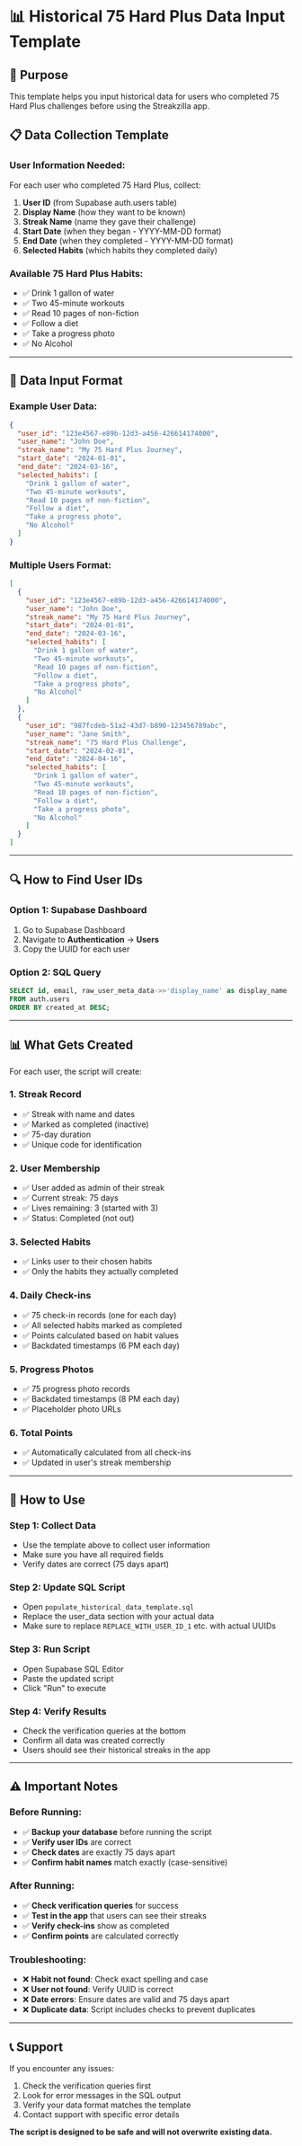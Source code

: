 # 📊 Historical 75 Hard Plus Data Input Template

## 🎯 Purpose
This template helps you input historical data for users who completed 75 Hard Plus challenges before using the Streakzilla app.

## 📋 Data Collection Template

### **User Information Needed:**
For each user who completed 75 Hard Plus, collect:

1. **User ID** (from Supabase auth.users table)
2. **Display Name** (how they want to be known)
3. **Streak Name** (name they gave their challenge)
4. **Start Date** (when they began - YYYY-MM-DD format)
5. **End Date** (when they completed - YYYY-MM-DD format)
6. **Selected Habits** (which habits they completed daily)

### **Available 75 Hard Plus Habits:**
- ✅ Drink 1 gallon of water
- ✅ Two 45-minute workouts
- ✅ Read 10 pages of non-fiction
- ✅ Follow a diet
- ✅ Take a progress photo
- ✅ No Alcohol

---

## 📝 Data Input Format

### **Example User Data:**
```json
{
  "user_id": "123e4567-e89b-12d3-a456-426614174000",
  "user_name": "John Doe",
  "streak_name": "My 75 Hard Plus Journey",
  "start_date": "2024-01-01",
  "end_date": "2024-03-16",
  "selected_habits": [
    "Drink 1 gallon of water",
    "Two 45-minute workouts",
    "Read 10 pages of non-fiction",
    "Follow a diet",
    "Take a progress photo",
    "No Alcohol"
  ]
}
```

### **Multiple Users Format:**
```json
[
  {
    "user_id": "123e4567-e89b-12d3-a456-426614174000",
    "user_name": "John Doe",
    "streak_name": "My 75 Hard Plus Journey",
    "start_date": "2024-01-01",
    "end_date": "2024-03-16",
    "selected_habits": [
      "Drink 1 gallon of water",
      "Two 45-minute workouts",
      "Read 10 pages of non-fiction",
      "Follow a diet",
      "Take a progress photo",
      "No Alcohol"
    ]
  },
  {
    "user_id": "987fcdeb-51a2-43d7-b890-123456789abc",
    "user_name": "Jane Smith",
    "streak_name": "75 Hard Plus Challenge",
    "start_date": "2024-02-01",
    "end_date": "2024-04-16",
    "selected_habits": [
      "Drink 1 gallon of water",
      "Two 45-minute workouts",
      "Read 10 pages of non-fiction",
      "Follow a diet",
      "Take a progress photo",
      "No Alcohol"
    ]
  }
]
```

---

## 🔍 How to Find User IDs

### **Option 1: Supabase Dashboard**
1. Go to Supabase Dashboard
2. Navigate to **Authentication** → **Users**
3. Copy the UUID for each user

### **Option 2: SQL Query**
```sql
SELECT id, email, raw_user_meta_data->>'display_name' as display_name
FROM auth.users
ORDER BY created_at DESC;
```

---

## 📊 What Gets Created

For each user, the script will create:

### **1. Streak Record**
- ✅ Streak with name and dates
- ✅ Marked as completed (inactive)
- ✅ 75-day duration
- ✅ Unique code for identification

### **2. User Membership**
- ✅ User added as admin of their streak
- ✅ Current streak: 75 days
- ✅ Lives remaining: 3 (started with 3)
- ✅ Status: Completed (not out)

### **3. Selected Habits**
- ✅ Links user to their chosen habits
- ✅ Only the habits they actually completed

### **4. Daily Check-ins**
- ✅ 75 check-in records (one for each day)
- ✅ All selected habits marked as completed
- ✅ Points calculated based on habit values
- ✅ Backdated timestamps (6 PM each day)

### **5. Progress Photos**
- ✅ 75 progress photo records
- ✅ Backdated timestamps (8 PM each day)
- ✅ Placeholder photo URLs

### **6. Total Points**
- ✅ Automatically calculated from all check-ins
- ✅ Updated in user's streak membership

---

## 🚀 How to Use

### **Step 1: Collect Data**
- Use the template above to collect user information
- Make sure you have all required fields
- Verify dates are correct (75 days apart)

### **Step 2: Update SQL Script**
- Open `populate_historical_data_template.sql`
- Replace the user_data section with your actual data
- Make sure to replace `REPLACE_WITH_USER_ID_1` etc. with actual UUIDs

### **Step 3: Run Script**
- Open Supabase SQL Editor
- Paste the updated script
- Click "Run" to execute

### **Step 4: Verify Results**
- Check the verification queries at the bottom
- Confirm all data was created correctly
- Users should see their historical streaks in the app

---

## ⚠️ Important Notes

### **Before Running:**
- ✅ **Backup your database** before running the script
- ✅ **Verify user IDs** are correct
- ✅ **Check dates** are exactly 75 days apart
- ✅ **Confirm habit names** match exactly (case-sensitive)

### **After Running:**
- ✅ **Check verification queries** for success
- ✅ **Test in the app** that users can see their streaks
- ✅ **Verify check-ins** show as completed
- ✅ **Confirm points** are calculated correctly

### **Troubleshooting:**
- ❌ **Habit not found**: Check exact spelling and case
- ❌ **User not found**: Verify UUID is correct
- ❌ **Date errors**: Ensure dates are valid and 75 days apart
- ❌ **Duplicate data**: Script includes checks to prevent duplicates

---

## 📞 Support

If you encounter any issues:
1. Check the verification queries first
2. Look for error messages in the SQL output
3. Verify your data format matches the template
4. Contact support with specific error details

**The script is designed to be safe and will not overwrite existing data.**
